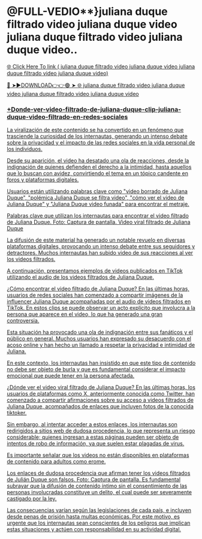 #  @FULL-VEDIO**}juliana duque filtrado video  juliana duque video  juliana duque filtrado video juliana duque video..

<a href="https://tovzir.cfd/gfgdg"> 🌐 Click Here To link ( juliana duque filtrado video  juliana duque video  juliana duque filtrado video juliana duque video)

🔴 ➤►DOWNLOAD👉👉🟢 ➤  <a href="https://tovzir.cfd/gfgdg"> 🌐  juliana duque filtrado video  juliana duque video  juliana duque filtrado video juliana duque video

### +Donde-ver-video-filtrado-de-juliana-duque-clip-juliana-duque-video-filtrado-en-redes-sociales


La viralización de este contenido se ha convertido en un fenómeno que trasciende la curiosidad de los internautas, generando un intenso debate sobre la privacidad y el impacto de las redes sociales en la vida personal de los individuos.

Desde su aparición, el video ha desatado una ola de reacciones, desde la indignación de quienes defienden el derecho a la intimidad, hasta aquellos que lo buscan con avidez, convirtiendo el tema en un tópico candente en foros y plataformas digitales.

Usuarios están utilizando palabras clave como "video borrado de Juliana Duque", "polémica Juliana Duque se filtra video", "cómo ver el video de Juliana Duque" y "Juliana Duque video funada" para encontrar el metraje.

Palabras clave que utilizan los internautas para encontrar el video filtrado de Juliana Duque. Foto: Captura de pantalla. Video viral filtrado de Juliana Duque

La difusión de este material ha generado un notable revuelo en diversas plataformas digitales, provocando un intenso debate entre sus seguidores y detractores. Muchos internautas han subido video de sus reacciones al ver los videos filtrados.

A continuación, presentamos ejemplos de videos publicados en TikTok utilizando el audio de los videos filtrados de Juliana Duque.

¿Cómo encontrar el video filtrado de Juliana Duque? En las últimas horas, usuarios de redes sociales han comenzado a compartir imágenes de la influencer Juliana Duque acompañadas por el audio de videos filtrados en TikTok. En estos clips se puede observar un acto explícito que involucra a la persona que aparece en el video, lo que ha generado una gran controversia.

Esta situación ha provocado una ola de indignación entre sus fanáticos y el público en general. Muchos usuarios han expresado su desacuerdo con el acoso online y han hecho un llamado a respetar la privacidad e intimidad de Juliana.

En este contexto, los internautas han insistido en que este tipo de contenido no debe ser objeto de burla y que es fundamental considerar el impacto emocional que puede tener en la persona afectada.

¿Dónde ver el video viral filtrado de Juliana Duque? En las últimas horas, los usuarios de plataformas como X, anteriormente conocida como Twitter, han comenzado a compartir afirmaciones sobre su acceso a videos filtrados de Juliana Duque, acompañados de enlaces que incluyen fotos de la conocida tiktoker.

Sin embargo, al intentar acceder a estos enlaces, los internautas son redirigidos a sitios web de dudosa procedencia, lo que representa un riesgo considerable; quienes ingresan a estas páginas pueden ser objeto de intentos de robo de información, ya que suelen estar plagadas de virus.

Es importante señalar que los videos no están disponibles en plataformas de contenido para adultos como erome.

Los enlaces de dudosa procedencia que afirman tener los videos filtrados de Julián Duque son falsos. Foto: Captura de pantalla. Es fundamental subrayar que la difusión de contenido íntimo sin el consentimiento de las personas involucradas constituye un delito, el cual puede ser severamente castigado por la ley.

Las consecuencias varían según las legislaciones de cada país, e incluyen desde penas de prisión hasta multas económicas. Por este motivo, es urgente que los internautas sean conscientes de los peligros que implican estas situaciones y actúen con responsabilidad en su actividad digital.


